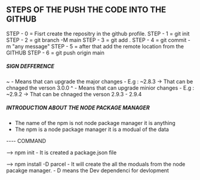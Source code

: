 
## STEPS OF THE PUSH THE CODE INTO THE GITHUB

STEP - 0  =  Fisrt create the repositry in the github profile.
STEP - 1  =  git init
STEP - 2  =  git branch -M main 
STEP - 3  =  git add .
STEP - 4  =  git commit -m "any message"
STEP - 5  =  after that add the remote location from the GITHUB
STEP - 6  =  git push origin main




#####  SIGN DEFFERENCE


~ - Means that can upgrade the major changes   - E.g : ~2.8.3  -> That can be chnaged the verson 3.0.0 
^ - Means that can upgrade minior changes      - E.g : ~2.9.2  -> That can be chnaged the verson 2.9.3 - 2.9.4




#####  INTRODUCTION ABOUT THE NODE PACKAGE MANAGER

- The name of the npm is not node package manager it is anything
- The npm is a node package manager it is a modual of the data




---- COMMAND

--> npm init - It is created a package.json file

--> npm install -D parcel   - It will create the all the moduals from the node pacakge manager.
                            - D means the Dev dependenci for devlopment
